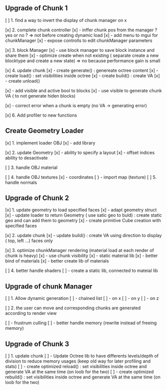 ## Upgrade of Chunk 1
[ ] 1. find a way to invert the display of chunk manager on x 

[x] 2. complete chunk controller
[x] 	- inffer chunk pos from the manager ? yes or no ? => not before creating dynamic load
[x] 	- add menu to mgui for chunkManager
[x] 	- expose controlls to edit chunkManager parameters

[x] 3. block Manager
[x]		- use block manager to save block instance and share them
[x]		- optimize create when not existing ( separate create a new blocktype and create a new state) => no because performance gain is small

[x] 4. update chunk
[x]		- create generate() : genereate octree content
[x]		- create load()     : set visibilities inside octree
[x]		- create build()    : create VA
[x]		- create unload()

[x]		- add visible and active bool to blocks
[x]		- use visible to generate chunk VA ( to not generate hiden blocks)

[x]		- correct error when a chunk is empty (no VA -> generating error)

[x] 6. Add profiler to new functions

## Create Geometry Loader
[x] 1. implement loader OBJ
[x]     - add library 

[x] 2. update Geometry
[x]     - ability to  specify a layout
[x]     - offset indices ability to desactivate

[ ] 3. handle OBJ material 

[ ] 4. handle OBJ textures
[x]     - coordinates
[ }		- import map (texture)
[ ] 5. handle normals

## Upgrade of Chunk 2
[x] 1. update geometry to load specified faces 
[x]		- adapt geometry struct
[x]		- update loader to return Geometry ( use satic geo to buld) : create static geo and can add them to geometry
[x]		- create primitive Cube creation with specified faces

[x] 2. update chunk
[x]     - update build()    : create VA using direction to display ( top, left ...) faces only

[x] 3. optimize chunkManager rendering (material load at each render of chunk is heavy)
[x]     - use chunk visibility 
[x]     - static material lib
[x]     - better bind of materials
[x]     - better create lib of materials 

[ ] 4. better handle shaders
[ ]     - create a static lib, connected to mateial lib

## Upgrade of chunk Manager
[ ] 1. Allow dynamic generation
[ ]     - chained list
[ ]         - on x
[ ]         - on y
[ ]         - on z

[ ] 2. the user can move and corresponding chunks are generated according to render view

[ ]     - frustrum culling
[ ]     - better handle memory (rewrite instead of freeing memory)

## Upgrade of Chunk 3
[ ] 1. update chunk
[ ]     - Update Octree lib to have differents levels/depth of division to reduce memory usages (keep old way for later profiling and stats)
[ ]     - create optimized reload()     : set visibilities inside octree and generate VA at the same time (on loob for the two)
[ ]	    - create optimized rebuild()     : set visibilities inside octree and generate VA at the same time (on loob for the two)



